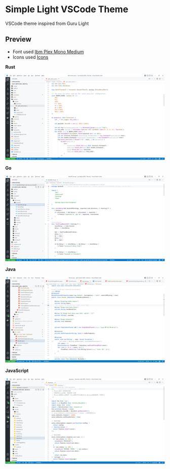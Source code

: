 # Simple Light VSCode Theme

VSCode theme inspired from Guru Light

## Preview

- Font used [Ibm Plex Mono Medium](https://github.com/IBM/plex/releases)
- Icons used [Icons](https://marketplace.visualstudio.com/items?itemName=tal7aouy.icons)

**Rust**

![Rust](./images/rust.png)

**Go**

![Go](./images/go.png)

**Java**

![Java](./images/java.png)

**JavaScript**

![JavaScript](./images/javascript.png)
